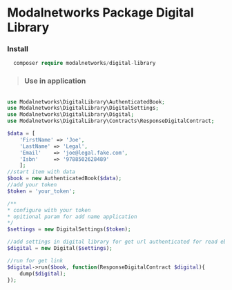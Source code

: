 Modalnetworks Package Digital Library
=============================================================


### Install

``` php
  composer require modalnetworks/digital-library
```

> ### Use in application

```php
  
use Modalnetworks\DigitalLibrary\AuthenticatedBook;
use Modalnetworks\DigitalLibrary\DigitalSettings;
use Modalnetworks\DigitalLibrary\Digital;
use Modalnetworks\DigitalLibrary\Contracts\ResponseDigitalContract;

$data = [
    'FirstName' => 'Joe',
    'LastName' => 'Legal',
    'Email'    => 'joe@legal.fake.com',
    'Isbn'     => '9788502628489'
    ];
//start item with data
$book = new AuthenticatedBook($data);
//add your token
$token = 'your_token';

/**
* configure with your token
* opitional param for add name application
*/
$settings = new DigitalSettings($token);

//add settings in digital library for get url authenticated for read ebook
$digital = new Digital($settings);

//run for get link 
$digital->run($book, function(ResponseDigitalContract $digital){
    dump($digital);
});
 
 
```